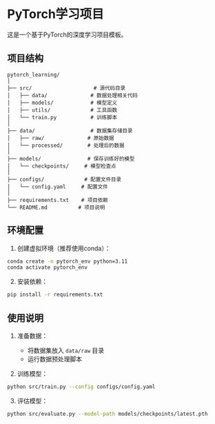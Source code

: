 # PyTorch学习项目

这是一个基于PyTorch的深度学习项目模板。

## 项目结构

```
pytorch_learning/
│
├── src/                    # 源代码目录
│   ├── data/              # 数据处理相关代码
│   ├── models/            # 模型定义
│   ├── utils/             # 工具函数
│   └── train.py           # 训练脚本
│
├── data/                  # 数据集存储目录
│   ├── raw/              # 原始数据
│   └── processed/        # 处理后的数据
│
├── models/               # 保存训练好的模型
│   └── checkpoints/     # 模型检查点
│
├── configs/             # 配置文件目录
│   └── config.yaml     # 配置文件
│
├── requirements.txt    # 项目依赖
└── README.md          # 项目说明
```

## 环境配置

1. 创建虚拟环境（推荐使用conda）：
```bash
conda create -n pytorch_env python=3.11
conda activate pytorch_env
```

2. 安装依赖：
```bash
pip install -r requirements.txt
```

## 使用说明

1. 准备数据：
   - 将数据集放入 `data/raw` 目录
   - 运行数据预处理脚本

2. 训练模型：
```bash
python src/train.py --config configs/config.yaml
```

3. 评估模型：
```bash
python src/evaluate.py --model-path models/checkpoints/latest.pth
```


